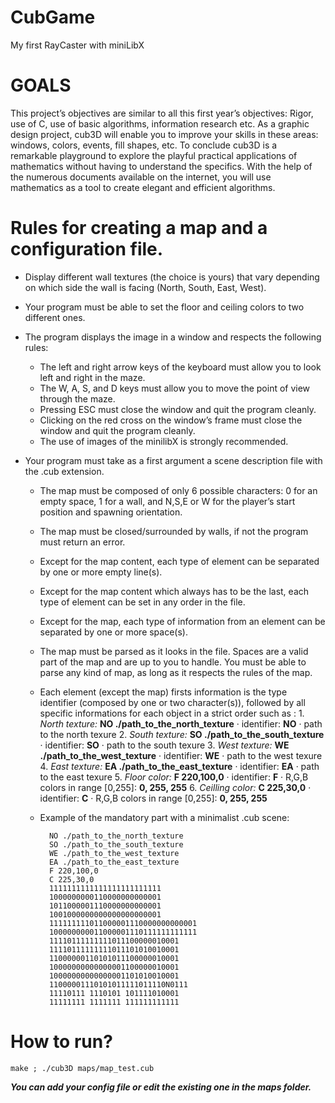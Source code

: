 # CubGame
My first RayCaster with miniLibX

# GOALS

This project’s objectives are similar to all this first year’s objectives: Rigor, use of C, use of basic algorithms, information research etc. As a graphic design project, cub3D will enable you to improve your skills in these areas: windows, colors, events, fill shapes, etc. To conclude cub3D is a remarkable playground to explore the playful practical applications of mathematics without having to understand the specifics. With the help of the numerous documents available on the internet, you will use mathematics as a tool to create elegant and efficient algorithms.

# Rules for creating a map and a configuration file.

* Display different wall textures (the choice is yours) that vary depending on which side the wall is facing (North, South, East, West).

* Your program must be able to set the floor and ceiling colors to two different ones.

* The program displays the image in a window and respects the following rules:
    * The left and right arrow keys of the keyboard must allow you to look left and right in the maze.
    * The W, A, S, and D keys must allow you to move the point of view through the maze.
    * Pressing ESC must close the window and quit the program cleanly.
    * Clicking on the red cross on the window’s frame must close the window and quit the program cleanly.
    * The use of images of the minilibX is strongly recommended.
    
* Your program must take as a first argument a scene description file with the .cub extension.
    * The map must be composed of only 6 possible characters: 0 for an empty space, 1 for a wall, and N,S,E or W for the player’s start position and spawning orientation.
    * The map must be closed/surrounded by walls, if not the program must return an error.
    * Except for the map content, each type of element can be separated by one or more empty line(s).
    * Except for the map content which always has to be the last, each type of element can be set in any order in the file.
    * Except for the map, each type of information from an element can be separated by one or more space(s).
    * The map must be parsed as it looks in the file. Spaces are a valid part of the map and are up to you to handle. You must be able to parse any kind of map, as long as it respects the rules of the map.
    * Each element (except the map) firsts information is the type identifier (composed by one or two character(s)), followed by all specific informations for each object in a strict order such as :
            1. _North texture:_
            **NO ./path_to_the_north_texture**
            · identifier: **NO**
            · path to the north texure
            2. _South texture:_
            **SO ./path_to_the_south_texture**
            · identifier: **SO**
            · path to the south texure
            3. _West texture:_
            **WE ./path_to_the_west_texture**
            · identifier: **WE**
            · path to the west texure
            4. _East texture:_
            **EA ./path_to_the_east_texture**
            · identifier: **EA**
            · path to the east texure
            5. _Floor color:_
            **F 220,100,0**
            · identifier: **F**
            · R,G,B colors in range [0,255]: **0, 255, 255**
            6. _Ceilling color:_
            **C 225,30,0**
            · identifier: **C**
            · R,G,B colors in range [0,255]: **0, 255, 255**
    * Example of the mandatory part with a minimalist .cub scene:
            
            NO ./path_to_the_north_texture
            SO ./path_to_the_south_texture
            WE ./path_to_the_west_texture
            EA ./path_to_the_east_texture
            F 220,100,0
            C 225,30,0
            1111111111111111111111111
            1000000000110000000000001
            1011000001110000000000001
            1001000000000000000000001
            111111111011000001110000000000001
            100000000011000001110111111111111
            11110111111111011100000010001
            11110111111111011101010010001
            11000000110101011100000010001
            10000000000000001100000010001
            10000000000000001101010010001
            11000001110101011111011110N0111
            11110111 1110101 101111010001
            11111111 1111111 111111111111

# How to run?

    make ; ./cub3D maps/map_test.cub
    
_**You can add your config file or edit the existing one in the maps folder.**_
